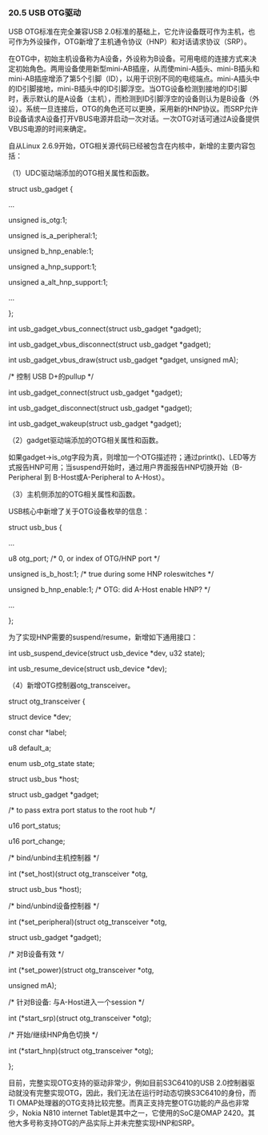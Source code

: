 ### 20.5 USB OTG驱动

USB OTG标准在完全兼容USB 2.0标准的基础上，它允许设备既可作为主机，也可作为外设操作，OTG新增了主机通令协议（HNP）和对话请求协议（SRP）。

在OTG中，初始主机设备称为A设备，外设称为B设备。可用电缆的连接方式来决定初始角色。两用设备使用新型mini-AB插座，从而使mini-A插头、mini-B插头和mini-AB插座增添了第5个引脚（ID），以用于识别不同的电缆端点。mini-A插头中的ID引脚接地，mini-B插头中的ID引脚浮空。当OTG设备检测到接地的ID引脚时，表示默认的是A设备（主机），而检测到ID引脚浮空的设备则认为是B设备（外设）。系统一旦连接后，OTG的角色还可以更换，采用新的HNP协议。而SRP允许B设备请求A设备打开VBUS电源并启动一次对话。一次OTG对话可通过A设备提供VBUS电源的时间来确定。

自从Linux 2.6.9开始，OTG相关源代码已经被包含在内核中，新增的主要内容包括：

（1）UDC驱动端添加的OTG相关属性和函数。

struct usb_gadget { 
 
 ... 
 
 unsigned is_otg:1; 
 
 unsigned is_a_peripheral:1; 
 
 unsigned b_hnp_enable:1; 
 
 unsigned a_hnp_support:1; 
 
 unsigned a_alt_hnp_support:1; 
 
 ... 
 
 };

int usb_gadget_vbus_connect(struct usb_gadget *gadget); 
 
 int usb_gadget_vbus_disconnect(struct usb_gadget *gadget); 
 
 int usb_gadget_vbus_draw(struct usb_gadget *gadget, unsigned mA);

/* 控制 USB D+的pullup */ 
 
 int usb_gadget_connect(struct usb_gadget *gadget); 
 
 int usb_gadget_disconnect(struct usb_gadget *gadget);

int usb_gadget_wakeup(struct usb_gadget *gadget);

（2）gadget驱动端添加的OTG相关属性和函数。

如果gadget→is_otg字段为真，则增加一个OTG描述符；通过printk()、LED等方式报告HNP可用；当suspend开始时，通过用户界面报告HNP切换开始（B-Peripheral 到 B-Host或A-Peripheral to A-Host）。

（3）主机侧添加的OTG相关属性和函数。

USB核心中新增了关于OTG设备枚举的信息：



struct usb_bus { 
 
 ... 
 
 u8 otg_port; /* 0, or index of OTG/HNP port */ 
 
 unsigned is_b_host:1; /* true during some HNP roleswitches */ 
 
 unsigned b_hnp_enable:1; /* OTG: did A-Host enable HNP? */ 
 
 ... 
 
 };

为了实现HNP需要的suspend/resume，新增如下通用接口：

int usb_suspend_device(struct usb_device *dev, u32 state); 
 
 int usb_resume_device(struct usb_device *dev);

（4）新增OTG控制器otg_transceiver。

struct otg_transceiver { 
 
 struct device *dev; 
 
 const char *label;

u8 default_a; 
 
 enum usb_otg_state state; 
 
 struct usb_bus *host; 
 
 struct usb_gadget *gadget; 
 
 /* to pass extra port status to the root hub */ 
 
 u16 port_status; 
 
 u16 port_change; 
 
 /* bind/unbind主机控制器 */ 
 
 int (*set_host)(struct otg_transceiver *otg, 
 
 struct usb_bus *host); 
 
 /* bind/unbind设备控制器 */ 
 
 int (*set_peripheral)(struct otg_transceiver *otg, 
 
 struct usb_gadget *gadget); 
 
 /* 对B设备有效 */ 
 
 int (*set_power)(struct otg_transceiver *otg, 
 
 unsigned mA); 
 
 /* 针对B设备: 与A-Host进入一个session */ 
 
 int (*start_srp)(struct otg_transceiver *otg); 
 
 /* 开始/继续HNP角色切换 */ 
 
 int (*start_hnp)(struct otg_transceiver *otg); 
 
 };

目前，完整实现OTG支持的驱动非常少，例如目前S3C6410的USB 2.0控制器驱动就没有完整实现OTG，因此，我们无法在运行时动态切换S3C6410的身份，而TI OMAP处理器的OTG支持比较完整。而真正支持完整OTG功能的产品也非常少，Nokia N810 internet Tablet是其中之一，它使用的SoC是OMAP 2420。其他大多号称支持OTG的产品实际上并未完整实现HNP和SRP。

